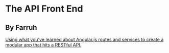 # The API Front End

## By Farruh

[Using what you've learned about Angular.js routes and services to create a modular app that hits a RESTful API.](http://www.vikingcodeschool.com)
